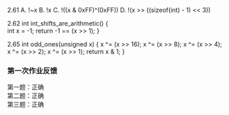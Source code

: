 2.61
A.	!~x
B.	!x
C.	!((x & 0xFF)^(0xFF))
D.	!(x >> ((sizeof(int) - 1) << 3))

2.62
int int_shifts_are_arithmetic()
{       
        int x = -1;
	return -1 == (x >> 1);
}

2.65
int odd_ones(unsigned x)
{
	x ^= (x >> 16);
	x ^= (x >> 8);
	x ^= (x >> 4);
	x ^= (x >> 2);
	x ^= (x >> 1);
	return x & 1;
 }

### 第一次作业反馈

第一题：正确  
第二题：正确  
第三题：正确  

